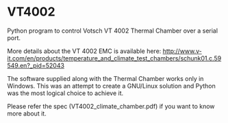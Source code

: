 VT4002
======

Python program to control Votsch VT 4002 Thermal Chamber over a serial port.

More details about the VT 4002 EMC is available here:
http://www.v-it.com/en/products/temperature_and_climate_test_chambers/schunk01.c.59549.en?_pid=52043

The software supplied along with the Thermal Chamber works only in Windows.
This was an attempt to create a GNU/Linux solution and Python was the most 
logical choice to achieve it.

Please refer the spec (VT4002_climate_chamber.pdf) if you want to know 
more about it.
